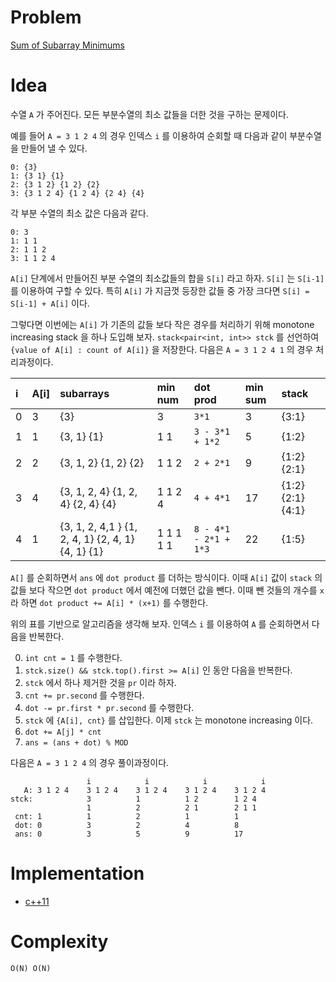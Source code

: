# Problem

[Sum of Subarray Minimums](https://leetcode.com/problems/sum-of-subarray-minimums/)

# Idea

수열 `A` 가 주어진다. 모든 부분수열의 최소 값들을 더한 것을
구하는 문제이다.

예를 들어 `A = 3 1 2 4` 의 경우 인덱스 `i` 를 이용하여
순회할 때 다음과 같이 부분수열을 만들어 낼 수 있다.

```
0: {3}
1: {3 1} {1}
2: {3 1 2} {1 2} {2}
3: {3 1 2 4} {1 2 4} {2 4} {4}
```

각 부분 수열의 최소 값은 다음과 같다.

```
0: 3
1: 1 1
2: 1 1 2
3: 1 1 2 4
```

`A[i]` 단계에서 만들어진 부분 수열의 최소값들의 합을 `S[i]`
라고 하자. `S[i]` 는 `S[i-1]` 를 이용하여 구할 수 있다. 
특히 `A[i]` 가 지금껏 등장한 값들 중 가장 크다면 `S[i] = S[i-1] + A[i]` 
이다.

그렇다면 이번에는 `A[i]` 가 기존의 값들 보다 작은 경우를
처리하기 위해 monotone increasing stack 을 하나 도입해 보자.
`stack<pair<int, int>> stck` 를 선언하여 `{value of A[i] : count of A[i]}`
을 저장한다. 다음은 `A = 3 1 2 4 1` 의 경우 처리과정이다.

| i | A[i] | subarrays                                         | min num   | dot prod        | min sum | stack |
|:--|:-----|:--------------------------------------------------|:----------|:----------------|:--------|:------|
| 0 | 3    | {3}                                               | 3         | `3*1`           | 3       | {3:1} |
| 1 | 1    | {3, 1} {1}                                        | 1 1       | `3 - 3*1 + 1*2` | 5       | {1:2} |
| 2 | 2    | {3, 1, 2} {1, 2} {2}                              | 1 1 2     | `2 + 2*1`       | 9       | {1:2} {2:1} |
| 3 | 4    | {3, 1, 2, 4} {1, 2, 4} {2, 4} {4}                 | 1 1 2 4   | `4 + 4*1`       | 17      | {1:2} {2:1} {4:1} |
| 4 | 1    | {3, 1, 2, 4,1 } {1, 2, 4, 1} {2, 4, 1} {4, 1} {1} | 1 1 1 1 1 | `8 - 4*1 - 2*1 + 1*3` | 22 | {1:5} |

`A[]` 를 순회하면서 `ans` 에 `dot product` 를 더하는 방식이다. 
이때 `A[i]` 값이 `stack` 의 값들 보다 작으면
`dot product` 에서 예전에 더했던 값을 뺀다.
이때 뺀 것들의 개수를 `x` 라 하면
`dot product += A[i] * (x+1)` 를 수행한다.

위의 표를 기반으로 알고리즘을 생각해 보자.
인덱스 `i` 를 이용하여 `A` 를 순회하면서 다음을 반복한다.

0. `int cnt = 1` 를 수행한다.
1. `stck.size() && stck.top().first >= A[i]` 인 동안 다음을 반복한다.
  0. `stck` 에서 하나 제거한 것을 `pr` 이라 하자.
  1.  `cnt += pr.second` 를 수행한다.
  2.  `dot -= pr.first * pr.second` 를 수행한다.
2. `stck` 에 `{A[i], cnt}` 를 삽입한다. 이제 `stck` 는 monotone increasing 이다.
3. `dot += A[j] * cnt`
4. `ans = (ans + dot) % MOD`

다음은 `A = 3 1 2 4` 의 경우 풀이과정이다.

```
                 i            i            i            i
   A: 3 1 2 4    3 1 2 4    3 1 2 4    3 1 2 4    3 1 2 4
stck:            3          1          1 2        1 2 4  
                 1          2          2 1        2 1 1
 cnt: 1          1          2          1          1
 dot: 0          3          2          4          8
 ans: 0          3          5          9          17
```

# Implementation

* [c++11](a.cpp)

# Complexity

```
O(N) O(N)
```